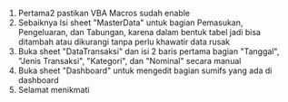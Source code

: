 1. Pertama2 pastikan VBA Macros sudah enable
2. Sebaiknya Isi sheet "MasterData" untuk bagian Pemasukan, Pengeluaran, dan Tabungan, karena dalam bentuk tabel jadi bisa ditambah atau dikurangi tanpa perlu khawatir data rusak
3. Buka sheet "DataTransaksi" dan isi 2 baris pertama bagian "Tanggal", "Jenis Transaksi", "Kategori", dan "Nominal" secara manual
4. Buka sheet "Dashboard" untuk mengedit bagian sumifs yang ada di dashboard
5. Selamat menikmati
